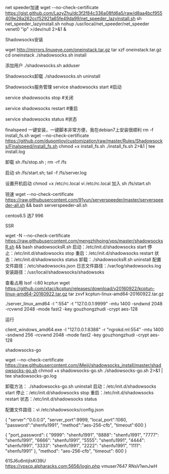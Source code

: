 net speeder加速
wget --no-check-certificate https://gist.github.com/LazyZhu/dc3f2f84c336a08fd6a5/raw/d8aa4bcf955409e28a262ccf52921a65fe49da99/net_speeder_lazyinstall.sh
sh net_speeder_lazyinstall.sh
nohup /usr/local/net_speeder/net_speeder venet0 "ip" >/dev/null 2>&1 &

Shadowsocks安装

wget http://mirrors.linuxeye.com/oneinstack.tar.gz
tar xzf oneinstack.tar.gz
cd oneinstack
./shadowsocks.sh install

添加用户
./shadowsocks.sh adduser

Shadowsocks卸载
./shadowsocks.sh uninstall

Shadowsocks服务管理
service shadowsocks start      #启动

service shadowsocks stop      #关闭

service shadowsocks restart   #重启

service shadowsocks status    #状态

finalspeed
一键安装，一键脚本非常方便，我在debian7上安装很顺利
rm -f install_fs.sh
wget --no-check-certificate https://github.com/dupontjoy/customization/raw/master/Rules/Shadowsocks/Finalspeed/install_fs.sh
chmod +x install_fs.sh
./install_fs.sh 2>&1 | tee install.log

卸载
sh /fs/stop.sh ;
 rm -rf /fs

启动
sh /fs/start.sh; tail -f /fs/server.log

设置开机启动
chmod +x /etc/rc.local
vi /etc/rc.local
加入
sh /fs/start.sh

锐速
 wget --no-check-certificate  https://raw.githubusercontent.com/91yun/serverspeeder/master/serverspeeder-all.sh && bash serverspeeder-all.sh

centos6.5  选7  996


SSR

wget -N --no-check-certificate https://raw.githubusercontent.com/mengzhihoing/vps/master/shadowsocksR.sh && bash shadowsocksR.sh
启动：/etc/init.d/shadowsocks start
停止：/etc/init.d/shadowsocks stop
重启：/etc/init.d/shadowsocks restart
状态：/etc/init.d/shadowsocks status
卸载：./shadowsocksR.sh uninstall
配置文件路径：/etc/shadowsocks.json
日志文件路径：/var/log/shadowsocks.log
安装路径：/usr/local/shadowsocks/shadowsoks


查看占用
lsof -i:80
kcptun 
wget https://github.com/xtaci/kcptun/releases/download/v20160922/kcptun-linux-amd64-20160922.tar.gz
tar zxvf kcptun-linux-amd64-20160922.tar.gz

./server_linux_amd64 -l ":554" -t "127.0.0.1:9999" -mtu 1400 -sndwnd 2048 -rcvwnd 2048 -mode fast2  -key gouzhongzhudi -crypt aes-128


运行

client_windows_amd64.exe -l "127.0.0.1:8388" -r "ngrokd.ml:554" -mtu 1400 -sndwnd 256 -rcvwnd 2048 -mode fast2 -key gouzhongzhudi -crypt aes-128


shadowsocks-go


wget --no-check-certificate https://raw.githubusercontent.com/iMeiji/shadowsocks_install/master/shadowsocks-go.sh
chmod +x shadowsocks-go.sh
./shadowsocks-go.sh 2>&1 | tee shadowsocks-go.log

卸载方法：
./shadowsocks-go.sh uninstall
启动：/etc/init.d/shadowsocks start
停止：/etc/init.d/shadowsocks stop
重启：/etc/init.d/shadowsocks restart
状态：/etc/init.d/shadowsocks status

配置文件路径：vi /etc/shadowsocks/config.json

{
    "server":"0.0.0.0",
    "server_port":9999,
    "local_port":1080,
    "password":"shenfu1991",
    "method":"aes-256-cfb",
    "timeout":600
}

{
    "port_password": {
        "9999": "shenfu1991",
        "8888": "shenfu1991",
        "7777": "shenfu1991",
        "6666": "shenfu1991",
        "5555": "shenfu1991",
        "4444": "shenfu1991",
        "3333": "shenfu1991",
        "2222": "shenfu1991",
        "1111": "shenfu1991"
    },
    "method": "aes-256-cfb",
    "timeout": 600
}






61SJ6u6ntijIsKI39U  
https://vpscp.alpharacks.com:5656/login.php
vmuser7647
RNsV1wnJwH
